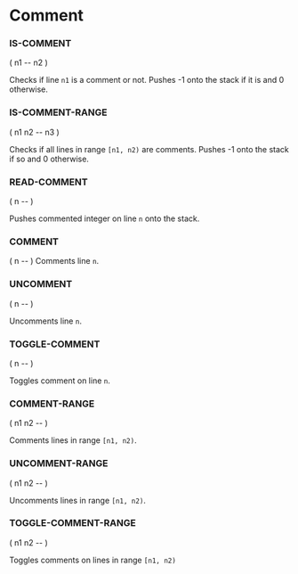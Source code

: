 # Comment

### IS-COMMENT

( n1 -- n2 )

Checks if line `n1` is a comment or not. Pushes -1 onto the stack if
it is and 0 otherwise.

### IS-COMMENT-RANGE

( n1 n2 -- n3 )

Checks if all lines in range `[n1, n2)` are comments. Pushes -1 onto the stack if
so and 0 otherwise.

### READ-COMMENT

( n -- )

Pushes commented integer on line `n` onto the stack.


### COMMENT

( n -- )
Comments line `n`.


### UNCOMMENT

( n -- )

Uncomments line `n`.

### TOGGLE-COMMENT

( n -- )

Toggles comment on line `n`.

### COMMENT-RANGE

( n1 n2 -- )

Comments lines in range `[n1, n2)`.


### UNCOMMENT-RANGE

( n1 n2 -- )

Uncomments lines in range `[n1, n2)`.

### TOGGLE-COMMENT-RANGE

( n1 n2 -- )

Toggles comments on lines in range `[n1, n2)`